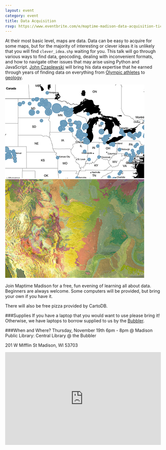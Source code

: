 ```yaml
---
layout: event
category: event
title: Data Acquisition
rsvp: https://www.eventbrite.com/e/maptime-madison-data-acquisition-tickets-19335572217
---
```

At their most basic level, maps are data. Data can be easy to acquire for some maps, but for the majority of interesting or clever ideas it is unlikely that you will find `clever_idea.shp` waiting for you. This talk will go through various ways to find data, geocoding, dealing with inconvenient formats, and how to navigate other issues that may arise using Python and JavaScript. [John Czaplewski](https://twitter.com/johnjcz) will bring his data expertise that he earned through years of finding data on everything from [Olympic athletes](http://www.johnjcz.com/team-usa-sochi/) to [geology](https://macrostrat.org/burwell/#3/40.80/-94.10).

<img src="./img/olympic.png">
<img src="./img/geology.png">

Join Maptime Madison for a free, fun evening of learning all about data. Beginners are always welcome. Some computers will be provided, but bring your own if you have it. 

There will also be free pizza provided by CartoDB.

###Supplies
If you have a laptop that you would want to use please bring it! Otherwise, we have laptops to borrow supplied to us by the [Bubbler](http://madisonbubbler.org/).  

###When and Where? 
Thursday, November 19th 6pm - 8pm @ Madison Public Library: Central Library @ the Bubbler 

201 W Mifflin St Madison, WI 53703

<iframe frameborder="0" width="100%" height="300" src="http://bl.ocks.org/d/5728fa98c5d97a623417"></iframe>